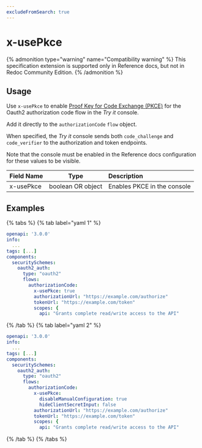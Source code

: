 ```yaml
---
excludeFromSearch: true
---
```


# x-usePkce

{% admonition type="warning" name="Compatibility warning" %}
This specification extension is supported only in Reference docs, but not in Redoc Community Edition.
{% /admonition %}

## Usage

Use `x-usePkce` to enable [Proof Key for Code Exchange (PKCE)](https://datatracker.ietf.org/doc/html/rfc7636) for the Oauth2 authorization code flow in the _Try it_ console.

Add it directly to the `authorizationCode` `flow` object.

When specified, the _Try it_ console sends both `code_challenge` and `code_verifier` to the authorization and token endpoints.

Note that the console must be enabled in the Reference docs configuration for these values to be visible.

| Field Name |       Type        | Description                 |
| :--------- | :---------------: | :-------------------------- |
| x-usePkce  | boolean OR object | Enables PKCE in the console |

## Examples
{% tabs %}
{% tab label="yaml 1" %}
```yaml
openapi: '3.0.0'
info:
  ...
tags: [...]
components:
  securitySchemes:
    oauth2_auth:
      type: "oauth2"
      flows:
        authorizationCode:
          x-usePkce: true
          authorizationUrl: "https://example.com/authorize"
          tokenUrl: "https://example.com/token"
          scopes: {
            api: "Grants complete read/write access to the API"
```
{% /tab  %}
{% tab label="yaml 2" %}
```yaml
openapi: '3.0.0'
info:
  ...
tags: [...]
components:
  securitySchemes:
    oauth2_auth:
      type: "oauth2"
      flows:
        authorizationCode:
          x-usePkce:
            disableManualConfiguration: true
            hideClientSecretInput: false
          authorizationUrl: "https://example.com/authorize"
          tokenUrl: "https://example.com/token"
          scopes: {
            api: "Grants complete read/write access to the API"
```
{% /tab  %}
{% /tabs %}
